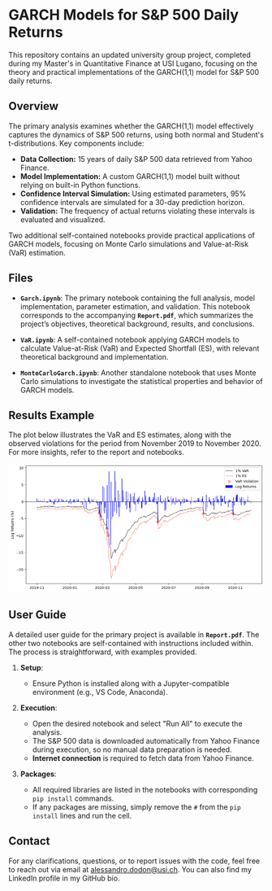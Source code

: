 # GARCH Models for S&P 500 Daily Returns  

This repository contains an updated university group project, completed during my Master's in Quantitative Finance at USI Lugano, focusing on the theory and practical implementations of the GARCH(1,1) model for S&P 500 daily returns.  

## Overview

The primary analysis examines whether the GARCH(1,1) model effectively captures the dynamics of S&P 500 returns, using both normal and Student's t-distributions. Key components include:

- **Data Collection:** 15 years of daily S&P 500 data retrieved from Yahoo Finance.  
- **Model Implementation:** A custom GARCH(1,1) model built without relying on built-in Python functions.  
- **Confidence Interval Simulation:** Using estimated parameters, 95% confidence intervals are simulated for a 30-day prediction horizon.  
- **Validation:** The frequency of actual returns violating these intervals is evaluated and visualized.  

Two additional self-contained notebooks provide practical applications of GARCH models, focusing on Monte Carlo simulations and Value-at-Risk (VaR) estimation.

## Files

- **`Garch.ipynb`**: The primary notebook containing the full analysis, model implementation, parameter estimation, and validation. This notebook corresponds to the accompanying **`Report.pdf`**, which summarizes the project’s objectives, theoretical background, results, and conclusions.  

- **`VaR.ipynb`**: A self-contained notebook applying GARCH models to calculate Value-at-Risk (VaR) and Expected Shortfall (ES), with relevant theoretical background and implementation.  

- **`MonteCarloGarch.ipynb`**: Another standalone notebook that uses Monte Carlo simulations to investigate the statistical properties and behavior of GARCH models.  

## Results Example

The plot below illustrates the VaR and ES estimates, along with the observed violations for the period from November 2019 to November 2020. For more insights, refer to the report and notebooks.

![VarandES](VarandES.png)

## User Guide

A detailed user guide for the primary project is available in **`Report.pdf`**. The other two notebooks are self-contained with instructions included within. The process is straightforward, with examples provided.

1. **Setup**:
   - Ensure Python is installed along with a Jupyter-compatible environment (e.g., VS Code, Anaconda).  

2. **Execution**:
   - Open the desired notebook and select "Run All" to execute the analysis.  
   - The S&P 500 data is downloaded automatically from Yahoo Finance during execution, so no manual data preparation is needed.  
   - **Internet connection** is required to fetch data from Yahoo Finance.  

3. **Packages**:
   - All required libraries are listed in the notebooks with corresponding `pip install` commands.  
   - If any packages are missing, simply remove the `#` from the `pip install` lines and run the cell.  

## Contact

For any clarifications, questions, or to report issues with the code, feel free to reach out via email at alessandro.dodon@usi.ch. You can also find my LinkedIn profile in my GitHub bio.
